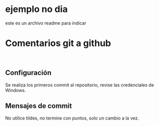 # ejemplo no dia

este es un archivo readme para indicar




# Comentarios git a github 

<br> 

<h2>Configuración</h2> 

Se realiza los primeros commit al repositorio, revise las credenciales de Windows. 

<h2>Mensajes de commit</h2> 

No utilice tildes, no termine con puntos, solo un cambio a la vez. 

 

